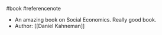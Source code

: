 #book  #referencenote
- An amazing book on Social Economics. Really good book.
- Author: [[Daniel Kahneman]]
